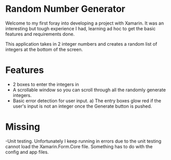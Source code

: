 # Random Number Generator

Welcome to my first foray into developing a project with Xamarin. It was an interesting but tough experience I had, learning ad hoc to get the basic features and requirements done. 

This application takes in 2 integer numbers and creates a random list of integers at the bottom of the screen.

# Features
  - 2 boxes to enter the integers in
  - A scrollable window so you can scroll through all the randomly generate integers.
  - Basic error detection for user input. 
    a) The entry boxes glow red if the user's input is not an integer once the Generate button is pushed.
  
 # Missing
   -Unit testing. Unfortunately I keep running in errors due to the unit testing cannot load the Xamarin.Form.Core file.
   Something has to do with the config and app files.
